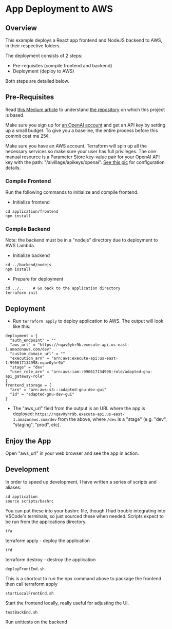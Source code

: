 # App Deployment to AWS

## Overview

This example deploys a React app frontend and NodeJS backend to AWS, in their respective folders.

The deployment consists of 2 steps:
- Pre-requisites (compile frontend and backend)
- Deployment (deploy to AWS)

Both steps are detailed below.

## Pre-Requisites

Read [this Medium article](https://medium.com/@kurianoff/deploy-serverless-react-app-with-node-js-express-backend-to-aws-with-terraform-in-under-15-minutes-2386bf0c58e9) to understand [the repository](https://github.com/terraformita/terraform-aws-serverless-app/tree/main/examples/simple) on which this project is based.

Make sure you sign up for [an OpenAI account](https://platform.openai.com/signup?launch) and get an API key by setting up a small budget. To give you a baseline, the entire process before this commit cost me 25¢.

Make sure you have an AWS account. Terraform will spin up all the necessary services so make sure your user has full privileges. The one manual resource is a Parameter Store key-value pair for your OpenAI API key with the path: "/aivillage/apikeys/openai". [See this pic](./paramStore.png) for configuration details.

### Compile Frontend

Run the following commands to initialize and compile frontend.

- Initialize frontend
```
cd application/frontend
npm install
```

### Compile Backend
Note: the backend must be in a "nodejs" directory due to deployment to AWS Lambda.

- Initialize backend
```
cd ../backend/nodejs
npm install
```

- Prepare for deployment
```
cd ../..    # Go back to the application directory
terraform init
```

## Deployment

- Run `terraform apply` to deploy application to AWS. The output will look like this:

```
deployment = {
  "auth_endpoint" = ""
  "aws_url" = "https://nqav0yhr9b.execute-api.us-east-1.amazonaws.com/dev"
  "custom_domain_url" = ""
  "execution_arn" = "arn:aws:execute-api:us-east-1:990617134998:nqav0yhr9b"
  "stage" = "dev"
  "user_role_arn" = "arn:aws:iam::990617134998:role/adapted-gnu-api_gateway-role"
}
frontend_storage = {
  "arn" = "arn:aws:s3:::adapted-gnu-dev-gui"
  "id" = "adapted-gnu-dev-gui"
}
```

- The "aws_url" field from the output is an URL where the app is deployed: `https://nqav0yhr9b.execute-api.us-east-1.amazonaws.com/dev` from the above, where `/dev` is a "stage" (e.g. "dev", "staging", "prod", etc).

## Enjoy the App

Open "aws_url" in your web browser and see the app in action.

## Development

In order to speed up development, I have written a series of scripts and aliases:

```
cd application
source scripts/bashrc
```
You can put these into your bashrc file, though I had trouble integrating into VSCode's terminals, so just sourced these when needed. Scripts expect to be run from the applications directory.

```
tfa
```
terraform apply - deploy the application

```
tfd
```
terraform destroy - destroy the application

```
deployFrontEnd.sh
```
This is a shortcut to run the npx command above to package the frontend then call terraform apply

```
startLocalFrontEnd.sh
```
Start the frontend locally, really useful for adjusting the UI.

```
testBackEnd.sh
```
Run unittests on the backend

